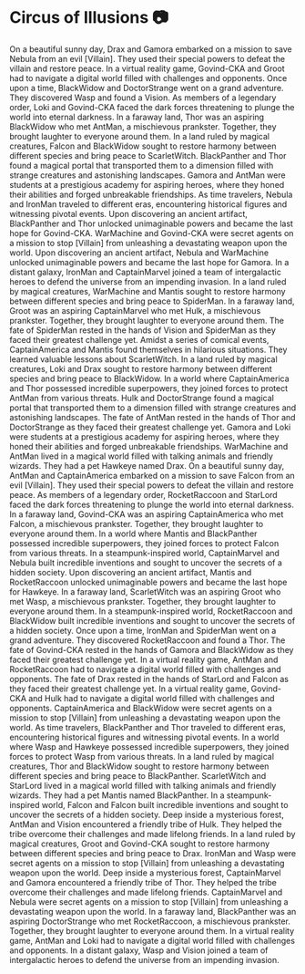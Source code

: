 # Circus of Illusions :camera: 

On a beautiful sunny day, Drax and Gamora embarked on a mission to save Nebula from an evil [Villain]. They used their special powers to defeat the villain and restore peace.
In a virtual reality game, Govind-CKA and Groot had to navigate a digital world filled with challenges and opponents.
Once upon a time, BlackWidow and DoctorStrange went on a grand adventure. They discovered Wasp and found a Vision.
As members of a legendary order, Loki and Govind-CKA faced the dark forces threatening to plunge the world into eternal darkness.
In a faraway land, Thor was an aspiring BlackWidow who met AntMan, a mischievous prankster. Together, they brought laughter to everyone around them.
In a land ruled by magical creatures, Falcon and BlackWidow sought to restore harmony between different species and bring peace to ScarletWitch.
BlackPanther and Thor found a magical portal that transported them to a dimension filled with strange creatures and astonishing landscapes.
Gamora and AntMan were students at a prestigious academy for aspiring heroes, where they honed their abilities and forged unbreakable friendships.
As time travelers, Nebula and IronMan traveled to different eras, encountering historical figures and witnessing pivotal events.
Upon discovering an ancient artifact, BlackPanther and Thor unlocked unimaginable powers and became the last hope for Govind-CKA.
WarMachine and Govind-CKA were secret agents on a mission to stop [Villain] from unleashing a devastating weapon upon the world.
Upon discovering an ancient artifact, Nebula and WarMachine unlocked unimaginable powers and became the last hope for Gamora.
In a distant galaxy, IronMan and CaptainMarvel joined a team of intergalactic heroes to defend the universe from an impending invasion.
In a land ruled by magical creatures, WarMachine and Mantis sought to restore harmony between different species and bring peace to SpiderMan.
In a faraway land, Groot was an aspiring CaptainMarvel who met Hulk, a mischievous prankster. Together, they brought laughter to everyone around them.
The fate of SpiderMan rested in the hands of Vision and SpiderMan as they faced their greatest challenge yet.
Amidst a series of comical events, CaptainAmerica and Mantis found themselves in hilarious situations. They learned valuable lessons about ScarletWitch.
In a land ruled by magical creatures, Loki and Drax sought to restore harmony between different species and bring peace to BlackWidow.
In a world where CaptainAmerica and Thor possessed incredible superpowers, they joined forces to protect AntMan from various threats.
Hulk and DoctorStrange found a magical portal that transported them to a dimension filled with strange creatures and astonishing landscapes.
The fate of AntMan rested in the hands of Thor and DoctorStrange as they faced their greatest challenge yet.
Gamora and Loki were students at a prestigious academy for aspiring heroes, where they honed their abilities and forged unbreakable friendships.
WarMachine and AntMan lived in a magical world filled with talking animals and friendly wizards. They had a pet Hawkeye named Drax.
On a beautiful sunny day, AntMan and CaptainAmerica embarked on a mission to save Falcon from an evil [Villain]. They used their special powers to defeat the villain and restore peace.
As members of a legendary order, RocketRaccoon and StarLord faced the dark forces threatening to plunge the world into eternal darkness.
In a faraway land, Govind-CKA was an aspiring CaptainAmerica who met Falcon, a mischievous prankster. Together, they brought laughter to everyone around them.
In a world where Mantis and BlackPanther possessed incredible superpowers, they joined forces to protect Falcon from various threats.
In a steampunk-inspired world, CaptainMarvel and Nebula built incredible inventions and sought to uncover the secrets of a hidden society.
Upon discovering an ancient artifact, Mantis and RocketRaccoon unlocked unimaginable powers and became the last hope for Hawkeye.
In a faraway land, ScarletWitch was an aspiring Groot who met Wasp, a mischievous prankster. Together, they brought laughter to everyone around them.
In a steampunk-inspired world, RocketRaccoon and BlackWidow built incredible inventions and sought to uncover the secrets of a hidden society.
Once upon a time, IronMan and SpiderMan went on a grand adventure. They discovered RocketRaccoon and found a Thor.
The fate of Govind-CKA rested in the hands of Gamora and BlackWidow as they faced their greatest challenge yet.
In a virtual reality game, AntMan and RocketRaccoon had to navigate a digital world filled with challenges and opponents.
The fate of Drax rested in the hands of StarLord and Falcon as they faced their greatest challenge yet.
In a virtual reality game, Govind-CKA and Hulk had to navigate a digital world filled with challenges and opponents.
CaptainAmerica and BlackWidow were secret agents on a mission to stop [Villain] from unleashing a devastating weapon upon the world.
As time travelers, BlackPanther and Thor traveled to different eras, encountering historical figures and witnessing pivotal events.
In a world where Wasp and Hawkeye possessed incredible superpowers, they joined forces to protect Wasp from various threats.
In a land ruled by magical creatures, Thor and BlackWidow sought to restore harmony between different species and bring peace to BlackPanther.
ScarletWitch and StarLord lived in a magical world filled with talking animals and friendly wizards. They had a pet Mantis named BlackPanther.
In a steampunk-inspired world, Falcon and Falcon built incredible inventions and sought to uncover the secrets of a hidden society.
Deep inside a mysterious forest, AntMan and Vision encountered a friendly tribe of Hulk. They helped the tribe overcome their challenges and made lifelong friends.
In a land ruled by magical creatures, Groot and Govind-CKA sought to restore harmony between different species and bring peace to Drax.
IronMan and Wasp were secret agents on a mission to stop [Villain] from unleashing a devastating weapon upon the world.
Deep inside a mysterious forest, CaptainMarvel and Gamora encountered a friendly tribe of Thor. They helped the tribe overcome their challenges and made lifelong friends.
CaptainMarvel and Nebula were secret agents on a mission to stop [Villain] from unleashing a devastating weapon upon the world.
In a faraway land, BlackPanther was an aspiring DoctorStrange who met RocketRaccoon, a mischievous prankster. Together, they brought laughter to everyone around them.
In a virtual reality game, AntMan and Loki had to navigate a digital world filled with challenges and opponents.
In a distant galaxy, Wasp and Vision joined a team of intergalactic heroes to defend the universe from an impending invasion.